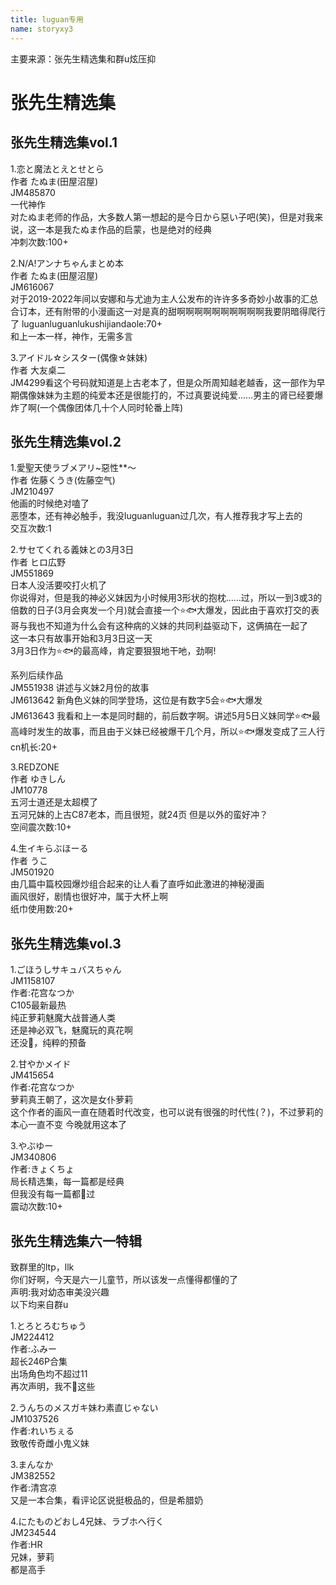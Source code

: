 ```yaml
---
title: luguan专用
name: storyxy3
---
```

主要来源：张先生精选集和群u炫压抑
# 张先生精选集
## 张先生精选集vol.1
1.恋と魔法とえとせとら  
作者 たぬま(田屋沼屋)  
JM485870  
一代神作  
对たぬま老师的作品，大多数人第一想起的是今日から惡い子吧(笑)，但是对我来说，这一本是我たぬま作品的启蒙，也是绝对的经典  
冲刺次数:100+  

2.N/A!アンナちゃんまとめ本  
作者 たぬま(田屋沼屋)  
JM616067  
对于2019-2022年间以安娜和与尤迪为主人公发布的许许多多奇妙小故事的汇总合订本，还有附带的小漫画这一对是真的甜啊啊啊啊啊啊啊啊啊啊我要阴暗得爬行了   luguanluguanlukushijiandaole:70+  
和上一本一样，神作，无需多言  

3.アイドル☆シスター(偶像☆妹妹)  
作者 大友桌二  
JM4299看这个号码就知道是上古老本了，但是众所周知越老越香，这一部作为早期偶像妹妹为主题的纯爱本还是很能打的，不过真要说纯爱……男主的肾已经要爆炸了啊(一个偶像团体几十个人同时轮番上阵)  
## 张先生精选集vol.2
1.愛聖天使ラブメアリ~惡性**～  
作者 佐藤くうき(佐藤空气)  
JM210497  
他画的时候绝对嗑了  
恶堕本，还有神必触手，我没luguanluguan过几次，有人推荐我才写上去的  
交互次数:1  

2.サセてくれる義妹との3月3日  
作者 ヒロ広野  
JM551869  
日本人没活要咬打火机了  
你说得对，但是我的神必义妹因为小时候用3形状的抱枕……过，所以一到3或3的倍数的日子(3月会爽发一个月)就会直接一个⭐🐟大爆发，因此由于喜欢打交的表哥与我也不知道为什么会有这种病的义妹的共同利益驱动下，这俩搞在一起了  
这一本只有故事开始和3月3日这一天  
3月3日作为⭐🐟的最高峰，肯定要狠狠地干吔，劲啊!  

系列后续作品  
JM551938 讲述与义妹2月份的故事  
JM613642 新角色义妹的同学登场，这位是有数字5会⭐🐟大爆发  
JM613643 我看和上一本是同时翻的，前后数字啊。讲述5月5日义妹同学⭐🐟最高峰时发生的故事，而且由于义妹已经被爆干几个月，所以⭐🐟爆发变成了三人行  
cn机长:20+  

3.REDZONE  
作者 ゆきしん  
JM10778  
五河士道还是太超模了  
五河兄妹的上古C87老本，而且很短，就24页
但是以外的蛮好冲？   
空间震次数:10+  

4.生イキらぶほーる  
作者 うこ  
JM501920  
由几篇中篇校园爆炒组合起来的让人看了直呼如此激进的神秘漫画  
画风很好，剧情也很好冲，属于大杯上啊  
纸巾使用数:20+  
## 张先生精选集vol.3 
1.ごほうしサキュバスちゃん    
JM1158107    
作者:花宫なつか  
C105最新最热  
纯正萝莉魅魔大战普通人类  
还是神必双飞，魅魔玩的真花啊  
还没🦌，纯粹的预备  

2.甘やかメイド  
JM415654  
作者:花宫なつか  
萝莉真王朝了，这次是女仆萝莉  
这个作者的画风一直在随着时代改变，也可以说有很强的时代性(？)，不过萝莉的本心一直不变
今晚就用这本了  

3.やぶゆー  
JM340806  
作者:きょくちょ  
局长精选集，每一篇都是经典  
但我没有每一篇都🦌过  
震动次数:10+  
## 张先生精选集六一特辑
致群里的ltp，llk  
你们好啊，今天是六一儿童节，所以该发一点懂得都懂的了  
声明:我对幼态审美没兴趣  
以下均来自群u  

1.とろとろむちゅう  
JM224412  
作者:ふみー  
超长246P合集  
出场角色均不超过11  
再次声明，我不🦌这些

2.うんちのメスガキ妹わ素直じゃない  
JM1037526  
作者:れいちぇる  
致敬传奇雌小鬼义妹  

3.まんなか  
JM382552  
作者:清宫凉  
又是一本合集，看评论区说挺极品的，但是希腊奶

4.にたものどおし4兄妹、ラブホへ行く  
JM234544  
作者:HR  
兄妹，萝莉  
都是高手
